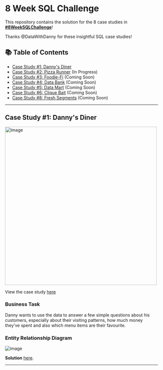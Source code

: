 # 8 Week SQL Challenge

This repository contains the solution for the 8 case studies in **[#8WeekSQLChallenge](https://8weeksqlchallenge.com)**!

Thanks @DataWithDanny for these insightful SQL case studies! 

## 📚 Table of Contents
- [Case Study #1: Danny's Diner](#case-study-1-dannys-diner)
- [Case Study #2: Pizza Runner](#case-study-2-pizza-runner) (In Progress)
- [Case Study #3: Foodie-Fi](#case-study-3-foodie-fi) (Coming Soon)
- [Case Study #4: Data Bank](#case-study-4-data-bank) (Coming Soon)
- [Case Study #5: Data Mart](#case-study-5-data-mart) (Coming Soon)
- [Case Study #6: Clique Bait](#case-study-6-clique-bait) (Coming Soon)
- [Case Study #8: Fresh Segments](#case-study-8-fresh-segments) (Coming Soon)

***

## Case Study #1: Danny's Diner 
<img src="https://user-images.githubusercontent.com/81607668/127727503-9d9e7a25-93cb-4f95-8bd0-20b87cb4b459.png" alt="Image" width="500" height="520">

View the case study [here](https://8weeksqlchallenge.com/case-study-1/)

### Business Task
Danny wants to use the data to answer a few simple questions about his customers, especially about their visiting patterns, how much money they’ve spent and also which menu items are their favourite. 

### Entity Relationship Diagram

![image](https://user-images.githubusercontent.com/81607668/127271130-dca9aedd-4ca9-4ed8-b6ec-1e1920dca4a8.png)

 **Solution** [here](https://github.com/lavishwadhwani/8-Week-SQL-Challenge/blob/main/Case%20Study%20%231%20-%20Danny's%20Diner/query.sql).
***
